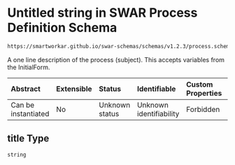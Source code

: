 # Untitled string in SWAR Process Definition Schema

```txt
https://smartworkar.github.io/swar-schemas/schemas/v1.2.3/process.schema.json#/properties/title
```

A one line description of the process (subject). This accepts variables from the InitialForm.

| Abstract            | Extensible | Status         | Identifiable            | Custom Properties | Additional Properties | Access Restrictions | Defined In                                                                 |
| :------------------ | :--------- | :------------- | :---------------------- | :---------------- | :-------------------- | :------------------ | :------------------------------------------------------------------------- |
| Can be instantiated | No         | Unknown status | Unknown identifiability | Forbidden         | Allowed               | none                | [process.schema.json\*](../out/process.schema.json "open original schema") |

## title Type

`string`
